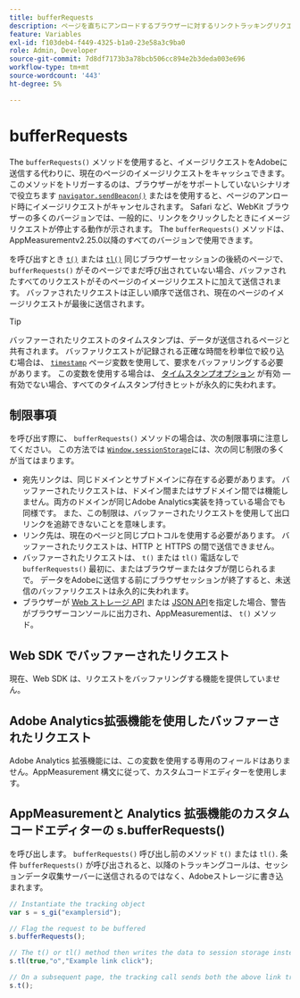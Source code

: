 ```yaml
---
title: bufferRequests
description: ページを直ちにアンロードするブラウザーに対するリンクトラッキングリクエストのキャプチャの信頼性を高めます。
feature: Variables
exl-id: f103deb4-f449-4325-b1a0-23e58a3c9ba0
role: Admin, Developer
source-git-commit: 7d8df7173b3a78bcb506cc894e2b3deda003e696
workflow-type: tm+mt
source-wordcount: '443'
ht-degree: 5%

---
```


# bufferRequests

The `bufferRequests()` メソッドを使用すると、イメージリクエストをAdobeに送信する代わりに、現在のページのイメージリクエストをキャッシュできます。 このメソッドをトリガーするのは、ブラウザーがをサポートしていないシナリオで役立ちます [`navigator.sendBeacon()`](https://developer.mozilla.org/ja-JP/docs/Web/API/Navigator/sendBeacon) またはを使用すると、ページのアンロード時にイメージリクエストがキャンセルされます。 Safari など、WebKit ブラウザーの多くのバージョンでは、一般的に、リンクをクリックしたときにイメージリクエストが停止する動作が示されます。 The `bufferRequests()` メソッドは、AppMeasurementv2.25.0以降のすべてのバージョンで使用できます。

を呼び出すとき [`t()`](t-method.md) または [`tl()`](tl-method.md) 同じブラウザーセッションの後続のページで、 `bufferRequests()` がそのページでまだ呼び出されていない場合、バッファされたすべてのリクエストがそのページのイメージリクエストに加えて送信されます。 バッファされたリクエストは正しい順序で送信され、現在のページのイメージリクエストが最後に送信されます。

>[!TIP]
>
>バッファーされたリクエストのタイムスタンプは、データが送信されるページと共有されます。 バッファリクエストが記録される正確な時間を秒単位で絞り込む場合は、 [`timestamp`](../page-vars/timestamp.md) ページ変数を使用して、要求をバッファリングする必要があります。 この変数を使用する場合は、 [タイムスタンプオプション](/help/technotes/timestamps-optional.md) が有効 — 有効でない場合、すべてのタイムスタンプ付きヒットが永久的に失われます。

## 制限事項

を呼び出す際に、 `bufferRequests()` メソッドの場合は、次の制限事項に注意してください。 この方法では [`Window.sessionStorage`](https://developer.mozilla.org/en-US/docs/Web/API/Web_Storage_API)には、次の同じ制限の多くが当てはまります。

* 宛先リンクは、同じドメインとサブドメインに存在する必要があります。 バッファーされたリクエストは、ドメイン間またはサブドメイン間では機能しません。両方のドメインが同じAdobe Analytics実装を持っている場合でも同様です。 また、この制限は、バッファーされたリクエストを使用して出口リンクを追跡できないことを意味します。
* リンク先は、現在のページと同じプロトコルを使用する必要があります。 バッファーされたリクエストは、HTTP と HTTPS の間で送信できません。
* バッファーされたリクエストは、 `t()` または `tl()` 電話なしで `bufferRequests()` 最初に、またはブラウザーまたはタブが閉じられるまで。 データをAdobeに送信する前にブラウザセッションが終了すると、未送信のバッファリクエストは永久的に失われます。
* ブラウザーが [Web ストレージ API](https://developer.mozilla.org/en-US/docs/Web/API/Web_Storage_API) または [JSON API](https://developer.mozilla.org/en-US/docs/Web/JavaScript/Reference/Global_Objects/JSON)を指定した場合、警告がブラウザーコンソールに出力され、AppMeasurementは、 `t()` メソッド。

## Web SDK でバッファーされたリクエスト

現在、Web SDK は、リクエストをバッファリングする機能を提供していません。

## Adobe Analytics拡張機能を使用したバッファーされたリクエスト

Adobe Analytics 拡張機能には、この変数を使用する専用のフィールドはありません。AppMeasurement 構文に従って、カスタムコードエディターを使用します。

## AppMeasurementと Analytics 拡張機能のカスタムコードエディターの s.bufferRequests()

を呼び出します。 `bufferRequests()` 呼び出し前のメソッド `t()` または `tl()`. 条件 `bufferRequests()` が呼び出されると、以降のトラッキングコールは、セッションデータ収集サーバーに送信されるのではなく、Adobeストレージに書き込まれます。

```js
// Instantiate the tracking object
var s = s_gi("examplersid");

// Flag the request to be buffered
s.bufferRequests();

// The t() or tl() method then writes the data to session storage instead of sending it to Adobe
s.tl(true,"o","Example link click");

// On a subsequent page, the tracking call sends both the above link tracking call and the page view call
s.t();
```
